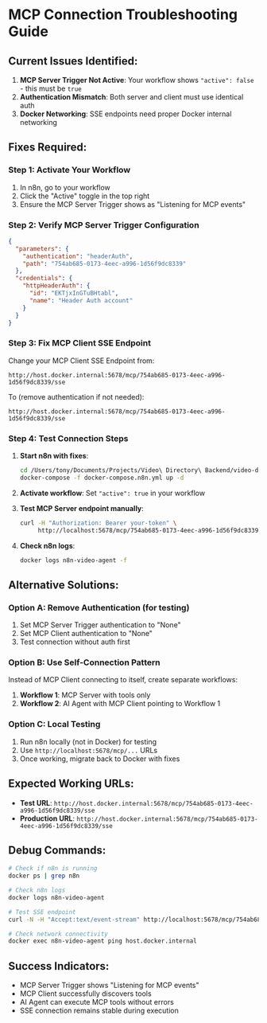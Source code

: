 # MCP Connection Troubleshooting Guide

## Current Issues Identified:

1. **MCP Server Trigger Not Active**: Your workflow shows `"active": false` - this must be `true`
2. **Authentication Mismatch**: Both server and client must use identical auth
3. **Docker Networking**: SSE endpoints need proper Docker internal networking

## Fixes Required:

### Step 1: Activate Your Workflow
1. In n8n, go to your workflow
2. Click the "Active" toggle in the top right
3. Ensure the MCP Server Trigger shows as "Listening for MCP events"

### Step 2: Verify MCP Server Trigger Configuration
```json
{
  "parameters": {
    "authentication": "headerAuth", 
    "path": "754ab685-0173-4eec-a996-1d56f9dc8339"
  },
  "credentials": {
    "httpHeaderAuth": {
      "id": "EKTjxInGTuBHtabl",
      "name": "Header Auth account"
    }
  }
}
```

### Step 3: Fix MCP Client SSE Endpoint
Change your MCP Client SSE Endpoint from:
```
http://host.docker.internal:5678/mcp/754ab685-0173-4eec-a996-1d56f9dc8339/sse
```

To (remove authentication if not needed):
```
http://host.docker.internal:5678/mcp/754ab685-0173-4eec-a996-1d56f9dc8339/sse
```

### Step 4: Test Connection Steps

1. **Start n8n with fixes**:
   ```bash
   cd /Users/tony/Documents/Projects/Video\ Directory\ Backend/video-directory-backend
   docker-compose -f docker-compose.n8n.yml up -d
   ```

2. **Activate workflow**: Set `"active": true` in your workflow

3. **Test MCP Server endpoint manually**:
   ```bash
   curl -H "Authorization: Bearer your-token" \
        http://localhost:5678/mcp/754ab685-0173-4eec-a996-1d56f9dc8339/sse
   ```

4. **Check n8n logs**:
   ```bash
   docker logs n8n-video-agent -f
   ```

## Alternative Solutions:

### Option A: Remove Authentication (for testing)
1. Set MCP Server Trigger authentication to "None"
2. Set MCP Client authentication to "None"
3. Test connection without auth first

### Option B: Use Self-Connection Pattern
Instead of MCP Client connecting to itself, create separate workflows:
1. **Workflow 1**: MCP Server with tools only
2. **Workflow 2**: AI Agent with MCP Client pointing to Workflow 1

### Option C: Local Testing
1. Run n8n locally (not in Docker) for testing
2. Use `http://localhost:5678/mcp/...` URLs
3. Once working, migrate back to Docker with fixes

## Expected Working URLs:
- **Test URL**: `http://host.docker.internal:5678/mcp/754ab685-0173-4eec-a996-1d56f9dc8339/sse`
- **Production URL**: `http://host.docker.internal:5678/mcp/754ab685-0173-4eec-a996-1d56f9dc8339/sse`

## Debug Commands:
```bash
# Check if n8n is running
docker ps | grep n8n

# Check n8n logs
docker logs n8n-video-agent

# Test SSE endpoint
curl -N -H "Accept:text/event-stream" http://localhost:5678/mcp/754ab685-0173-4eec-a996-1d56f9dc8339/sse

# Check network connectivity
docker exec n8n-video-agent ping host.docker.internal
```

## Success Indicators:
- MCP Server Trigger shows "Listening for MCP events"  
- MCP Client successfully discovers tools
- AI Agent can execute MCP tools without errors
- SSE connection remains stable during execution

